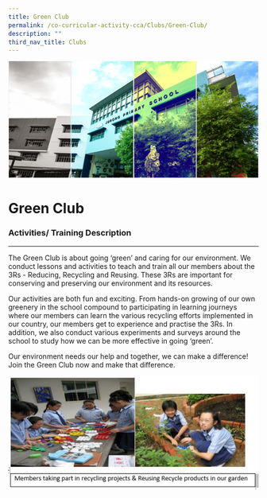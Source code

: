 ```yaml
---
title: Green Club
permalink: /co-curricular-activity-cca/Clubs/Green-Club/
description: ""
third_nav_title: Clubs
---
```


![](/images/Banner.png)

Green Club
==========

### Activities/ Training Description
--------------------------------

The Green Club is about going ‘green’ and caring for our environment. We conduct lessons and activities to teach and train all our members about the 3Rs - Reducing, Recycling and Reusing. These 3Rs are important for conserving and preserving our environment and its resources.   
  
Our activities are both fun and exciting. From hands-on growing of our own greenery in the school compound to participating in learning journeys where our members can learn the various recycling efforts implemented in our country, our members get to experience and practise the 3Rs. In addition, we also conduct various experiments and surveys around the school to study how we can be more effective in going ‘green’.   
  
Our environment needs our help and together, we can make a difference! Join the Green Club now and make that difference.

![](/images/Greenclub_cca2020.jpg)